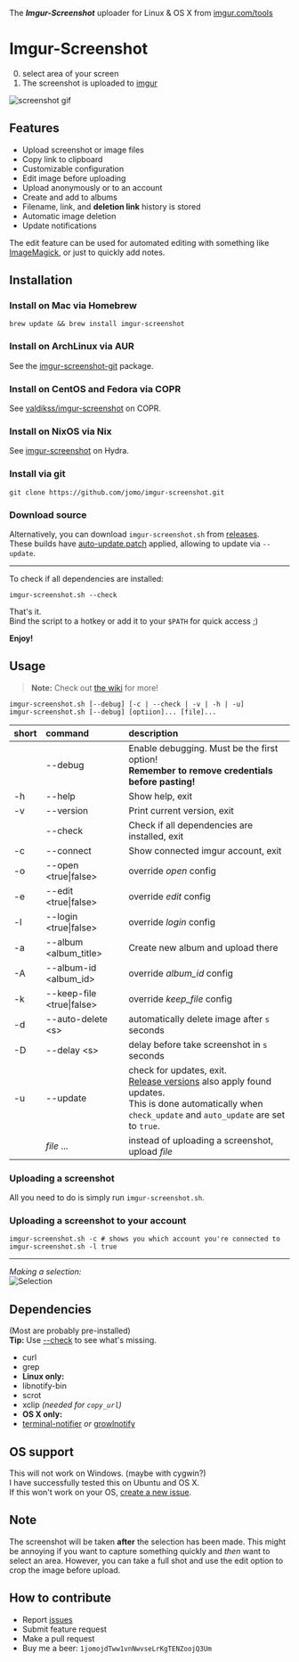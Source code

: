 The _**Imgur-Screenshot**_ uploader for Linux & OS X from [imgur.com/tools](https://imgur.com/tools)<br>

# Imgur-Screenshot

0. select area of your screen
0. The screenshot is uploaded to [imgur](https://imgur.com)

![screenshot gif](https://i.imgur.com/ozAFCyW.gif)


Features
----
* Upload screenshot or image files
* Copy link to clipboard
* Customizable configuration
* Edit image before uploading
* Upload anonymously or to an account
* Create and add to albums
* Filename, link, and **deletion link** history is stored
* Automatic image deletion
* Update notifications

The edit feature can be used for automated editing with something like [ImageMagick](http://www.imagemagick.org/script/index.php), or just to quickly add notes.

Installation
----

### Install on Mac via Homebrew

```shell
brew update && brew install imgur-screenshot
```

### Install on ArchLinux via AUR

See the [imgur-screenshot-git](https://aur.archlinux.org/packages/imgur-screenshot-git/) package.

### Install on CentOS and Fedora via COPR

See [valdikss/imgur-screenshot](https://copr.fedorainfracloud.org/coprs/valdikss/imgur-screenshot/) on COPR.

### Install on NixOS via Nix

See [imgur-screenshot](http://hydra.nixos.org/search?query=imgur-screenshot) on Hydra.

### Install via git

```shell
git clone https://github.com/jomo/imgur-screenshot.git
```

### Download source

Alternatively, you can download `imgur-screenshot.sh` from [releases](https://github.com/jomo/imgur-screenshot/releases).  
These builds have [auto-update.patch](auto-update.patch) applied, allowing to update via `--update`.

---

To check if all dependencies are installed:

```shell
imgur-screenshot.sh --check
```

That's it.  
Bind the script to a hotkey or add it to your `$PATH` for quick access ;)

**Enjoy!**

Usage
----

> **Note:** Check out [the wiki](https://github.com/jomo/imgur-screenshot/wiki) for more!

```shell
imgur-screenshot.sh [--debug] [-c | --check | -v | -h | -u]
imgur-screenshot.sh [--debug] [optiion]... [file]...
```

| short | command                   | description                                                                                                                                                                                                        |
| :---- | :------------------------ | :---------------------------------------------------------------------------------------------------------------                                                                                                   |
|       | --debug                   | Enable debugging. Must be the first option!<br>**Remember to remove credentials before pasting!**                                                                                                                  |
| -h    | --help                    | Show help, exit                                                                                                                                                                                                    |
| -v    | --version                 | Print current version, exit                                                                                                                                                                                        |
|       | --check                   | Check if all dependencies are installed, exit                                                                                                                                                                      |
| -c    | --connect                 | Show connected imgur account, exit                                                                                                                                                                                 |
| -o    | --open <true\|false>      | override *open* config                                                                                                                                                                                             |
| -e    | --edit <true\|false>      | override *edit* config                                                                                                                                                                                             |
| -l    | --login <true\|false>     | override *login* config                                                                                                                                                                                            |
| -a    | --album \<album_title\>   | Create new album and upload there                                                                                                                                                                                  |
| -A    | --album-id \<album_id\>   | override *album_id* config                                                                                                                                                                                         |
| -k    | --keep-file <true\|false> | override *keep_file* config                                                                                                                                                                                        |
| -d    | --auto-delete \<s\>       | automatically delete image after `s` seconds                                                                                                                                                                       |
| -D    | --delay \<s\>		        | delay before take screenshot in `s` seconds                                                                                                                                                                       		 |
| -u    | --update                  | check for updates, exit.<br>[Release versions](https://github.com/jomo/imgur-screenshot/releases) also apply found updates.<br>This is done automatically when `check_update` and `auto_update` are set to `true`. |
|       | *file* ...                | instead of uploading a screenshot, upload *file*                                                                                                                                                                   |

### Uploading a screenshot

All you need to do is simply run `imgur-screenshot.sh`.

### Uploading a screenshot to your account

```shell
imgur-screenshot.sh -c # shows you which account you're connected to
imgur-screenshot.sh -l true
```

---

_Making a selection:_<br>
![Selection](https://i.imgur.com/3G7BmdV.png)<br>


Dependencies
----

(Most are probably pre-installed)<br>
**Tip:** Use [--check](#Installation) to see what's missing.

* curl
* grep
* **Linux only:**
* libnotify-bin
* scrot
* xclip <i>(needed for `copy_url`)</i>
* **OS X only:**
* [terminal-notifier](https://github.com/julienXX/terminal-notifier) *or* [growlnotify](http://growl.info/downloads#generaldownloads)


OS support
----

This will not work on Windows. (maybe with cygwin?)<br>
I have successfully tested this on Ubuntu and OS X.<br>
If this won't work on your OS, [create a new issue](https://github.com/jomo/imgur-screenshot/issues/new?title=add+support+for+_______&body=required+steps+to+make+it+work+on+______:).


Note
----

The screenshot will be taken **after** the selection has been made. This might be annoying if you want to capture something quickly and _then_ want to select an area.
However, you can take a full shot and use the edit option to crop the image before upload.


How to contribute
----

* Report [issues](https://github.com/jomo/imgur-screenshot/issues)
* Submit feature request
* Make a pull request
* Buy me a beer: `1jomojdTww1vnNwvseLrKgTENZoojQ3Um`
